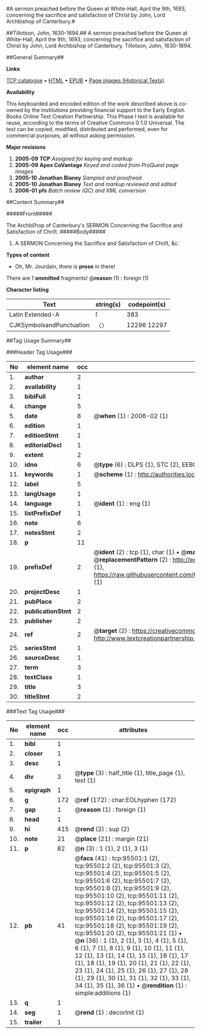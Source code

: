 #A sermon preached before the Queen at White-Hall, April the 9th, 1693, concerning the sacrifice and satisfaction of Christ by John, Lord Archbishop of Canterbury.#

##Tillotson, John, 1630-1694.##
A sermon preached before the Queen at White-Hall, April the 9th, 1693, concerning the sacrifice and satisfaction of Christ by John, Lord Archbishop of Canterbury.
Tillotson, John, 1630-1694.

##General Summary##

**Links**

[TCP catalogue](http://www.ota.ox.ac.uk/tcp/)  • 
[HTML](http://tei.it.ox.ac.uk/tcp/Texts-HTML/free/A62/A62611.html)  • 
[EPUB](http://tei.it.ox.ac.uk/tcp/Texts-EPUB/free/A62/A62611.epub) • 
[Page images (Historical Texts)](https://data.historicaltexts.jisc.ac.uk/view?pubId=eebo-12924903e&pageId=eebo-12924903e-95501-1)

**Availability**

This keyboarded and encoded edition of the
	       work described above is co-owned by the institutions
	       providing financial support to the Early English Books
	       Online Text Creation Partnership. This Phase I text is
	       available for reuse, according to the terms of Creative
	       Commons 0 1.0 Universal. The text can be copied,
	       modified, distributed and performed, even for
	       commercial purposes, all without asking permission.

**Major revisions**

1. __2005-09__ __TCP__ *Assigned for keying and markup*
1. __2005-09__ __Apex CoVantage__ *Keyed and coded from ProQuest page images*
1. __2005-10__ __Jonathan Blaney__ *Sampled and proofread*
1. __2005-10__ __Jonathan Blaney__ *Text and markup reviewed and edited*
1. __2006-01__ __pfs__ *Batch review (QC) and XML conversion*

##Content Summary##

#####Front#####

The Archbiſhop of Canterbury's SERMON Concerning the Sacrifice and Satisfaction of Chriſt.
#####Body#####

1. A SERMON Concerning the Sacrifice and Satisfaction of Chriſt, &c.

**Types of content**

  * Oh, Mr. Jourdain, there is **prose** in there!

There are 1 **ommitted** fragments! 
 @__reason__ (1) : foreign (1)

**Character listing**


|Text|string(s)|codepoint(s)|
|---|---|---|
|Latin Extended-A|ſ|383|
|CJKSymbolsandPunctuation|〈〉|12296 12297|

##Tag Usage Summary##

###Header Tag Usage###

|No|element name|occ|attributes|
|---|---|---|---|
|1.|__author__|2||
|2.|__availability__|1||
|3.|__biblFull__|1||
|4.|__change__|5||
|5.|__date__|8| @__when__ (1) : 2006-02 (1)|
|6.|__edition__|1||
|7.|__editionStmt__|1||
|8.|__editorialDecl__|1||
|9.|__extent__|2||
|10.|__idno__|6| @__type__ (6) : DLPS (1), STC (2), EEBO-CITATION (1), OCLC (1), VID (1)|
|11.|__keywords__|1| @__scheme__ (1) : http://authorities.loc.gov/ (1)|
|12.|__label__|5||
|13.|__langUsage__|1||
|14.|__language__|1| @__ident__ (1) : eng (1)|
|15.|__listPrefixDef__|1||
|16.|__note__|6||
|17.|__notesStmt__|2||
|18.|__p__|11||
|19.|__prefixDef__|2| @__ident__ (2) : tcp (1), char (1)  •  @__matchPattern__ (2) : ([0-9\-]+):([0-9IVX]+) (1), (.+) (1)  •  @__replacementPattern__ (2) : http://eebo.chadwyck.com/downloadtiff?vid=$1&page=$2 (1), https://raw.githubusercontent.com/textcreationpartnership/Texts/master/tcpchars.xml#$1 (1)|
|20.|__projectDesc__|1||
|21.|__pubPlace__|2||
|22.|__publicationStmt__|2||
|23.|__publisher__|2||
|24.|__ref__|2| @__target__ (2) : https://creativecommons.org/publicdomain/zero/1.0/ (1), http://www.textcreationpartnership.org/docs/. (1)|
|25.|__seriesStmt__|1||
|26.|__sourceDesc__|1||
|27.|__term__|3||
|28.|__textClass__|1||
|29.|__title__|3||
|30.|__titleStmt__|2||


###Text Tag Usage###

|No|element name|occ|attributes|
|---|---|---|---|
|1.|__bibl__|1||
|2.|__closer__|1||
|3.|__desc__|1||
|4.|__div__|3| @__type__ (3) : half_title (1), title_page (1), text (1)|
|5.|__epigraph__|1||
|6.|__g__|172| @__ref__ (172) : char:EOLhyphen (172)|
|7.|__gap__|1| @__reason__ (1) : foreign (1)|
|8.|__head__|1||
|9.|__hi__|415| @__rend__ (2) : sup (2)|
|10.|__note__|21| @__place__ (21) : margin (21)|
|11.|__p__|82| @__n__ (3) : 1 (1), 2 (1), 3 (1)|
|12.|__pb__|41| @__facs__ (41) : tcp:95501:1 (2), tcp:95501:2 (2), tcp:95501:3 (2), tcp:95501:4 (2), tcp:95501:5 (2), tcp:95501:6 (2), tcp:95501:7 (2), tcp:95501:8 (2), tcp:95501:9 (2), tcp:95501:10 (2), tcp:95501:11 (2), tcp:95501:12 (2), tcp:95501:13 (2), tcp:95501:14 (2), tcp:95501:15 (2), tcp:95501:16 (2), tcp:95501:17 (2), tcp:95501:18 (2), tcp:95501:19 (2), tcp:95501:20 (2), tcp:95501:21 (1)  •  @__n__ (36) : 1 (1), 2 (1), 3 (1), 4 (1), 5 (1), 6 (1), 7 (1), 8 (1), 9 (1), 10 (1), 11 (1), 12 (1), 13 (1), 14 (1), 15 (1), 16 (1), 17 (1), 18 (1), 19 (1), 20 (1), 21 (1), 22 (1), 23 (1), 24 (1), 25 (1), 26 (1), 27 (1), 28 (1), 29 (1), 30 (1), 31 (1), 32 (1), 33 (1), 34 (1), 35 (1), 36 (1)  •  @__rendition__ (1) : simple:additions (1)|
|13.|__q__|1||
|14.|__seg__|1| @__rend__ (1) : decorInit (1)|
|15.|__trailer__|1||
